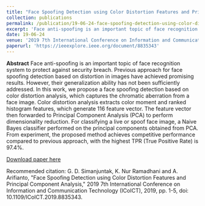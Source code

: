 ```yaml
---
title: "Face Spoofing Detection using Color Distortion Features and Principal Component Analysis, "
collection: publications
permalink: /publication/19-06-24-face-spoofing-detection-using-color-distortion-features-and-principal-component-analysis,-
excerpt: 'Face anti-spoofing is an important topic of face recognition system to protect against security breach. Previous approach for face spoofing detection based on distortion in images have achieved promising results. However, their generalization ability has not been sufficiently addressed. In this work ...'
date: 19-06-24
venue: '2019 7th International Conference on Information and Communication Technology (ICoICT)'
paperurl: 'https://ieeexplore.ieee.org/document/8835343'
---
```

<b>Abstract</b>
Face anti-spoofing is an important topic of face recognition system to protect against security breach. Previous approach for face spoofing detection based on distortion in images have achieved promising results. However, their generalization ability has not been sufficiently addressed. In this work, we propose a face spoofing detection based on color distortion analysis, which captures the chromatic aberration from a face image. Color distortion analysis extracts color moment and ranked histogram features, which generate 116 feature vector. The feature vector then forwarded to Principal Component Analysis (PCA) to perform dimensionality reduction. For classifying a live or spoof face image, a Naive Bayes classifier performed on the principal components obtained from PCA. From experiment, the proposed method achieves competitive performance compared to previous approach, with the highest TPR (True Positive Rate) is 97.4%.

[Download paper here](https://drive.google.com/file/d/1jgWdHWCQN1YFLIkpH47EUOycJaaQsMhs/view)

Recommended citation: G. D. Simanjuntak, K. Nur Ramadhani and A. Arifianto, "Face Spoofing Detection using Color Distortion Features and Principal Component Analysis," 2019 7th International Conference on Information and Communication Technology (ICoICT), 2019, pp. 1-5, doi: 10.1109/ICoICT.2019.8835343.